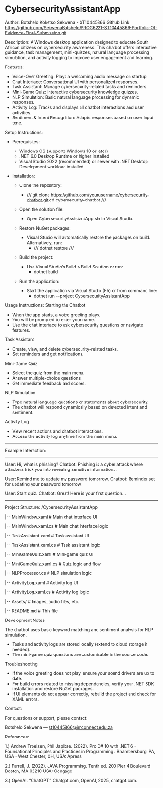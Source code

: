 # CybersecurityAssistantApp

Author: Botshelo Koketso Sekwena - ST10445866
Github Link: https://github.com/SekwenaBotshelo/PROG6221-ST10445866-Portfolio-Of-Evidence-Final-Submission.git 

Description:
A Windows desktop application designed to educate South African citizens on cybersecurity awareness. This chatbot offers interactive guidance, task management, mini-quizzes, natural language processing simulation, and activity logging to improve user engagement and learning.

Features:
- Voice-Over Greeting: Plays a welcoming audio message on startup.
- Chat Interface: Conversational UI with personalized responses.
- Task Assistant: Manage cybersecurity-related tasks and reminders.
- Mini-Game Quiz: Interactive cybersecurity knowledge quizzes.
- NLP Simulation: Basic natural language processing for dynamic responses.
- Activity Log: Tracks and displays all chatbot interactions and user activities.
- Sentiment & Intent Recognition: Adapts responses based on user input tone.

Setup Instructions:
- Prerequisites:
  - Windows OS (supports Windows 10 or later)
  - .NET 6.0 Desktop Runtime or higher installed
  - Visual Studio 2022 (recommended) or newer with .NET Desktop Development workload installed
 
- Installation:
  - Clone the repository:
      - /// git clone https://github.com/yourusername/cybersecurity-chatbot.git
cd cybersecurity-chatbot ///
  - Open the solution file:
      - Open CybersecurityAssistantApp.sln in Visual Studio.
  - Restore NuGet packages:
      - Visual Studio will automatically restore the packages on build. Alternatively, run:
          - /// dotnet restore ///
  - Build the project:
      - Use Visual Studio’s Build > Build Solution or run:
          - dotnet build
       
  - Run the application:
      - Start the application via Visual Studio (F5) or from command line:
          - dotnet run --project CybersecurityAssistantApp

Usage Instructions:
Starting the Chatbot
- When the app starts, a voice greeting plays.
- You will be prompted to enter your name.
- Use the chat interface to ask cybersecurity questions or navigate features.

Task Assistant
- Create, view, and delete cybersecurity-related tasks.
- Set reminders and get notifications.

Mini-Game Quiz
- Select the quiz from the main menu.
- Answer multiple-choice questions.
- Get immediate feedback and scores.

NLP Simulation
- Type natural language questions or statements about cybersecurity.
- The chatbot will respond dynamically based on detected intent and sentiment.

Activity Log
- View recent actions and chatbot interactions.
- Access the activity log anytime from the main menu.

____________________________________________________________________________________________ 
Example Interaction:
____________________________________________________________________________________________ 
User: Hi, what is phishing?
Chatbot: Phishing is a cyber attack where attackers trick you into revealing sensitive information...                                                                          

User: Remind me to update my password tomorrow.
Chatbot: Reminder set for updating your password tomorrow.

User: Start quiz.
Chatbot: Great! Here is your first question...
____________________________________________________________________________________________

Project Structure:
/CybersecurityAssistantApp

|-- MainWindow.xaml		# Main chat interface UI

|-- MainWindow.xaml.cs		# Main chat interface logic

|-- TaskAssistant.xaml		# Task assistant UI

|-- TaskAssistant.xaml.cs	# Task assistant logic

|-- MiniGameQuiz.xaml		# Mini-game quiz UI

|-- MiniGameQuiz.xaml.cs 	# Quiz logic and flow

|-- NLPProcessor.cs		# NLP simulation logic

|-- ActivityLog.xaml		# Activity log UI

|-- ActivityLog.xaml.cs		# Activity log logic

|-- Assets/			# Images, audio files, etc.

|-- README.md			# This file

Development Notes

The chatbot uses basic keyword matching and sentiment analysis for NLP simulation.
- Tasks and activity logs are stored locally (extend to cloud storage if needed).
- The mini-game quiz questions are customizable in the source code.

Troubleshooting
- If the voice greeting does not play, ensure your sound drivers are up to date.
- For build errors related to missing dependencies, verify your .NET SDK installation and restore    NuGet packages.
- If UI elements do not appear correctly, rebuild the project and check for XAML errors.

Contact:

For questions or support, please contact:

Botshelo Sekwena — st10445866@imconnect.edu.za

Referances:

1.) Andrew Troelsen, Phil Japikse. (2022). Pro C# 10 with .NET 6 - 
	Foundational Principles and Practices in Programming .
	Bhambersburg, PA, USA - West Chester, OH, USA: Apress.

2.) Farrell, J. (2022). JAVA Programming. Tenth ed. 200 Pier 4 Boulevard Boston,
	MA 02210 USA: Cengage 

3.) OpenAI. “ChatGPT.” Chatgpt.com, OpenAI, 2025, chatgpt.com.
